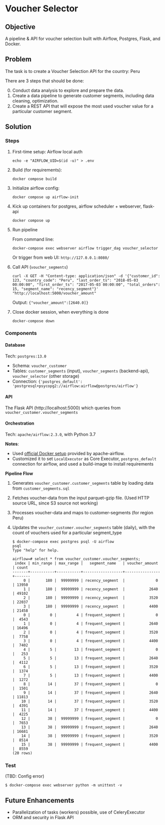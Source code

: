 # Voucher Selector

## Objective

A pipeline & API for voucher selection built with Airflow, Postgres, Flask, and Docker.

## Problem

The task is to create a Voucher Selection API for the country: Peru

There are 3 steps that should be done:

0. Conduct data analysis to explore and prepare the data.
1. Create a data pipeline to generate customer segments, including data cleaning, optimization.
2. Create a REST API that will expose the most used voucher value for a particular customer
segment.

## Solution

 ### Steps
 
 1. First-time setup: Airflow local auth
    ```
    echo -e "AIRFLOW_UID=$(id -u)" > .env
    ```
 
 2. Build (for requirements):
    ```
    docker compose build
    ```
 
 3. Initialize airflow config:
    ```
    docker compose up airflow-init
    ```
 
 4. Kick up containers for postgres, airflow scheduler + webserver, flask-api
    ```
    docker compose up
    ```
 
 5. Run pipeline

    From command line:
    ```
    docker-compose exec webserver airflow trigger_dag voucher_selector
    ```

    Or trigger from web UI: `http://127.0.0.1:8080/`

 6. Call API (`voucher_segments`)
    ```
    curl -X GET -H "Content-type: application/json" -d '{"customer_id": 123, "country_code": "Peru", "last_order_ts": "2018-05-03 00:00:00", "first_order_ts": "2017-05-03 00:00:00", "total_orders": 15, "segment_name": "recency_segment"}' "http://localhost:5000/voucher_amount"
    ```
    Output:  `{"voucher_amount":[2640.0]}`
   
 
 7. Close docker session, when everything is done
    ```
    docker-compose down
    ```


 ### Components

  #### Database
   Tech: `postgres:13.0`
   
   * Schema: `voucher_customer`
   * Tables: `customer_segments` (input), `voucher_segments` (backend-api), `voucher_selector` (other storage)
   * Connection: `{'postgres_default': 'postgresql+psycopg2://airflow:airflow@postgres/airflow'}`
  
  #### API
  
  The Flask API (http://localhost:5000) which queries from `voucher_customer.voucher_segments`   

  #### Orchestration
  
   Tech: `apache/airflow:2.3.0`, with Python 3.7
   
   **Notes**:
   * Used [official Docker setup](https://airflow.apache.org/docs/apache-airflow/stable/start/docker.html) provided by apache-airflow.
   * Customized it to set `LocalExecutor` as Core Executor, `postgres_default` connection for airflow, and used a build-image to install requirements

   **Pipeline Flow**

   1. Generates `voucher_customer.customer_segments` table by loading data from `customer_segments.sql`
   
   2. Fetches voucher-data from the input parquet-gzip file. (Used HTTP source URL, since S3 source not working)

   3. Processes voucher-data and maps to customer-segments (for region Peru)

   4. Updates the `voucher_customer.voucher_segments` table (daily), with the count of vouchers used for a particular segment_type
      
      ```
      $ docker-compose exec postgres psql -U airflow
      psql
      Type "help" for help.

      airflow=# select * from voucher_customer.voucher_segments;
       index | min_range | max_range |   segment_name   | voucher_amount | count 
      -------+-----------+-----------+------------------+----------------+-------
           0 |       180 |  99999999 | recency_segment  |              0 | 13950
           1 |       180 |  99999999 | recency_segment  |           2640 | 49102
           2 |       180 |  99999999 | recency_segment  |           3520 | 22037
           3 |       180 |  99999999 | recency_segment  |           4400 | 21458
           0 |         0 |         4 | frequent_segment |              0 |  4543
           1 |         0 |         4 | frequent_segment |           2640 | 16496
           2 |         0 |         4 | frequent_segment |           3520 |  7758
           3 |         0 |         4 | frequent_segment |           4400 |  7402
           4 |         5 |        13 | frequent_segment |              0 |   253
           5 |         5 |        13 | frequent_segment |           2640 |  4112
           6 |         5 |        13 | frequent_segment |           3520 |  1374
           7 |         5 |        13 | frequent_segment |           4400 |  1272
           8 |        14 |        37 | frequent_segment |              0 |  1501
           9 |        14 |        37 | frequent_segment |           2640 | 11813
          10 |        14 |        37 | frequent_segment |           3520 |  4391
          11 |        14 |        37 | frequent_segment |           4400 |  4225
          12 |        38 |  99999999 | frequent_segment |              0 |  7653
          13 |        38 |  99999999 | frequent_segment |           2640 | 16681
          14 |        38 |  99999999 | frequent_segment |           3520 |  8514
          15 |        38 |  99999999 | frequent_segment |           4400 |  8559
      (20 rows)

      ```  
  

### Test

(TBD: Config error)
```
$ docker-compose exec webserver python -m unittest -v
```


## Future Enhancements
* Parallelization of tasks (workers) possible, use of CeleryExecutor
* ORM and security in Flask API
